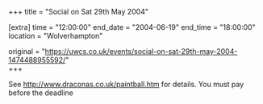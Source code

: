 +++
title = "Social on Sat 29th May 2004"

[extra]
time = "12:00:00"
end_date = "2004-06-19"
end_time = "18:00:00"
location = "Wolverhampton"

original = "https://uwcs.co.uk/events/social-on-sat-29th-may-2004-1474488955592/"    
+++

See http://www.draconas.co.uk/paintball.htm for details. You must pay before the deadline

